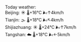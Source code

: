 Today weather:  
Beijing: ☀️   🌡️+16°C 🌬️↑4km/h  
Tianjin: 🌫  🌡️+18°C 🌬️↖4km/h  
Shijiazhuang: ☀️   🌡️+24°C 🌬️↑7km/h  
Tangshan: ☁️   🌡️+18°C 🌬️←5km/h  
